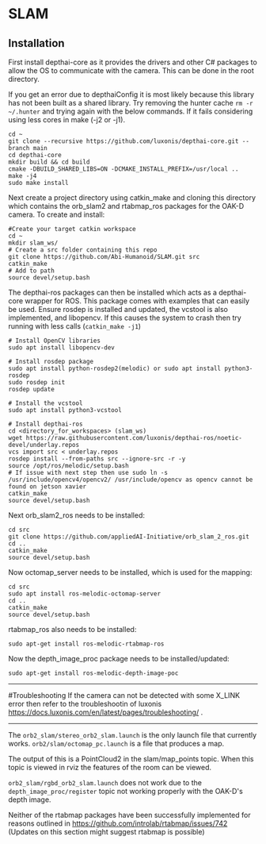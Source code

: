 # SLAM

## Installation ##

First install depthai-core as it provides the drivers and other C# packages to allow the OS to communicate with the camera. This can be done in the root directory.

If you get an error due to depthaiConfig it is most likely because this library has not been built as a shared library. Try removing the hunter cache ``` rm -r ~/.hunter ``` and trying again with the below commands. If it fails considering using less cores in make (-j2 or -j1).

```
cd ~
git clone --recursive https://github.com/luxonis/depthai-core.git --branch main
cd depthai-core
mkdir build && cd build
cmake -DBUILD_SHARED_LIBS=ON -DCMAKE_INSTALL_PREFIX=/usr/local ..
make -j4
sudo make install
```

Next create a project directory using catkin_make and cloning this directory which contains the orb_slam2 and rtabmap_ros packages for the OAK-D camera.
To create and install:
```
#Create your target catkin workspace
cd ~
mkdir slam_ws/          
# Create a src folder containing this repo
git clone https://github.com/Abi-Humanoid/SLAM.git src        
catkin_make 
# Add to path
source devel/setup.bash         
```

The depthai-ros packages can then be installed which acts as a depthai-core wrapper for ROS. This package comes with examples that can easily be used.
Ensure rosdep is installed and updated, the vcstool is also implemented, and libopencv.
If this causes the system to crash then try running with less calls (``` catkin_make -j1 ```)
```
# Install OpenCV libraries
sudo apt install libopencv-dev

# Install rosdep package
sudo apt install python-rosdep2(melodic) or sudo apt install python3-rosdep
sudo rosdep init
rosdep update

# Install the vcstool  
sudo apt install python3-vcstool

# Install depthai-ros
cd <directory_for_workspaces> (slam_ws)
wget https://raw.githubusercontent.com/luxonis/depthai-ros/noetic-devel/underlay.repos
vcs import src < underlay.repos
rosdep install --from-paths src --ignore-src -r -y
source /opt/ros/melodic/setup.bash
# If issue with next step then use sudo ln -s /usr/include/opencv4/opencv2/ /usr/include/opencv as opencv cannot be found on jetson xavier
catkin_make
source devel/setup.bash
```

Next orb_slam2_ros needs to be installed:
```
cd src
git clone https://github.com/appliedAI-Initiative/orb_slam_2_ros.git
cd ..
catkin_make
source devel/setup.bash
```

Now octomap_server needs to be installed, which is used for the mapping:
```
cd src
sudo apt install ros-melodic-octomap-server
cd ..
catkin_make
source devel/setup.bash
```

rtabmap_ros also needs to be installed:
```
sudo apt-get install ros-melodic-rtabmap-ros
```

Now the depth_image_proc package needs to be installed/updated:
```
sudo apt-get install ros-melodic-depth-image-poc
```

---
#Troubleshooting
If the camera can not be detected with some X_LINK error then refer to the troubleshootin of luxonis https://docs.luxonis.com/en/latest/pages/troubleshooting/ .



---
The ```orb2_slam/stereo_orb2_slam.launch``` is the only launch file that currently works.
```orb2/slam/octomap_pc.launch``` is a file that produces a map. 

The output of this is a PointCloud2 in the slam/map_points topic.
When this topic is viewed in rviz the features of the room can be viewed.

```orb2_slam/rgbd_orb2_slam.launch``` does not work due to the ```depth_image_proc/register``` topic not working properly with the OAK-D's depth image.

Neither of the rtabmap packages have been successfully implemented for reasons outlined in https://github.com/introlab/rtabmap/issues/742 (Updates on this section might suggest rtabmap is possible) 
